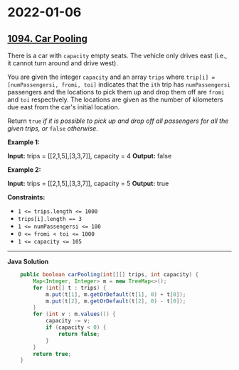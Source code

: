 # 2022-01-06

## [1094. Car Pooling](https://leetcode.com/problems/car-pooling/)

There is a car with `capacity` empty seats. The vehicle only drives east (i.e., it cannot turn around and drive west).

You are given the integer `capacity` and an array `trips` where `trip[i] = [numPassengersi, fromi, toi]` indicates that the `ith` trip has `numPassengersi` passengers and the locations to pick them up and drop them off are `fromi` and `toi` respectively. The locations are given as the number of kilometers due east from the car's initial location.

Return `true` _if it is possible to pick up and drop off all passengers for all the given trips, or_ `false` _otherwise_.

**Example 1:**

**Input:** trips = \[\[2,1,5\],\[3,3,7\]\], capacity = 4
**Output:** false

**Example 2:**

**Input:** trips = \[\[2,1,5\],\[3,3,7\]\], capacity = 5
**Output:** true

**Constraints:**

- `1 <= trips.length <= 1000`
- `trips[i].length == 3`
- `1 <= numPassengersi <= 100`
- `0 <= fromi < toi <= 1000`
- `1 <= capacity <= 105`

---

**Java Solution**

```java
    public boolean carPooling(int[][] trips, int capacity) {
        Map<Integer, Integer> m = new TreeMap<>();
        for (int[] t : trips) {
            m.put(t[1], m.getOrDefault(t[1], 0) + t[0]);
            m.put(t[2], m.getOrDefault(t[2], 0) - t[0]);
        }
        for (int v : m.values()) {
            capacity -= v;
            if (capacity < 0) {
                return false;
            }
        }
        return true;
    }
```
